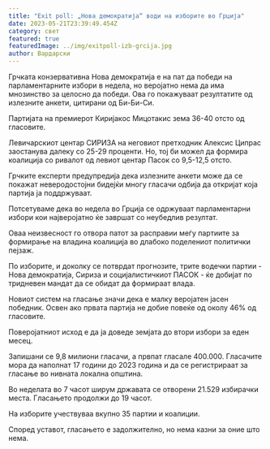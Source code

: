 ```yaml
---
title: "Exit poll: „Нова демократија“ води на изборите во Грција"
date: 2023-05-21T23:39:49.454Z
category: свет
featured: true
featuredImage: ../img/exitpoll-izb-grcija.jpg
author: Вардарски
---
```

Грчката конзервативна Нова демократија е на пат да победи на парламентарните избори в недела, но веројатно нема да има мнозинство за целосно да победи. Ова го покажуваат резултатите од излезните анкети, цитирани од Би-Би-Си.

Партијата на премиерот Киријакос Мицотакис зема 36-40 отсто од гласовите.

Левичарскиот центар СИРИЗА на неговиот претходник Алексис Ципрас заостанува далеку со 25-29 проценти. Но, тој би можел да формира коалиција со ривалот од левиот центар Пасок со 9,5-12,5 отсто.

Грчките експерти предупредија дека излезните анкети може да се покажат неверодостојни бидејќи многу гласачи одбија да откријат која партија ја поддржуваат.

Потсетуваме дека во недела во Грција се одржуваат парламентарни избори кои најверојатно ќе завршат со неубедлив резултат.

Оваа неизвесност го отвора патот за расправии меѓу партиите за формирање на владина коалиција во длабоко поделениот политички пејзаж.

По изборите, и доколку се потврдат прогнозите, трите водечки партии - Нова демократија, Сириза и социјалистичкиот ПАСОК - ќе добијат по тридневен мандат да се обидат да формираат влада.

Новиот систем на гласање значи дека е малку веројатен јасен победник. Освен ако првата партија не добие повеќе од околу 46% од гласовите.

Поверојатниот исход е да ја доведе земјата до втори избори за еден месец.

Запишани се 9,8 милиони гласачи, а првпат гласале 400.000. Гласачите мора да наполнат 17 години до 2023 година и да се регистрираат за гласање во нивната локална општина.

Во неделата во 7 часот ширум државата се отворени 21.529 избирачки места. Гласањето продолжи до 19 часот.

На изборите учествуваа вкупно 35 партии и коалиции.

Според уставот, гласањето е задолжително, но нема казни за оние што нема.